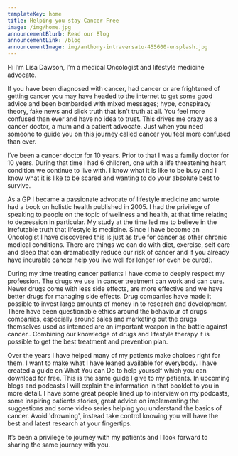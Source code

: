 ```yaml
---
templateKey: home
title: Helping you stay Cancer Free
image: /img/home.jpg
announcementBlurb: Read our Blog
announcementLink: /blog
announcementImage: img/anthony-intraversato-455600-unsplash.jpg
---
```


Hi I’m Lisa Dawson, I’m a medical Oncologist and lifestyle medicine advocate.


If you have been diagnosed with cancer, had cancer or are frightened of getting cancer you may have headed to the internet to get some good advice and been bombarded with mixed messages; hype, conspiracy theory, fake news and slick truth that isn’t truth at all. You feel more confused than ever and have no idea to trust. This drives me crazy as a cancer doctor, a mum and a patient advocate. Just when you need someone to guide you on this journey called cancer you feel more confused than ever.


I’ve been a cancer doctor for 10 years. Prior to that I was a family doctor for 10 years. During that time I had 6 children, one with a life threatening heart condition we continue to live with. I know what it is like to be busy and I know what it is like to be scared and wanting to do your absolute best to survive.


As a GP I became a passionate advocate of lifestyle medicine and wrote had a book on holistic health published in 2005. I had the privilege of speaking to people on the topic of wellness and health, at that time relating to depression in particular. My study at the time led me to believe in the irrefutable truth that lifestyle is medicine. Since I have become an Oncologist I have discovered this is just as true for cancer as other chronic medical conditions. There are things we can do with diet, exercise, self care and sleep that can dramatically reduce our risk of cancer and if you already have incurable cancer help you live well for longer (or even be cured).


During my time treating cancer patients I have come to deeply respect my profession. The drugs we use in cancer treatment can work and can cure. Newer drugs come with less side effects, are more effective and we have better drugs for managing side effects. Drug companies have made it possible to invest large amounts of money in to research and development. There have been questionable ethics around the behaviour of drugs companies, especially around sales and marketing but the drugs themselves used as intended are an important weapon in the battle against cancer.. Combining our knowledge of drugs and lifestyle therapy it is possible to get the best treatment and prevention plan.


Over the years I have helped many of my patients make choices right for them. I want to make what I have leaned available for everybody. I have created a guide on What You can Do to help yourself which you can download for free. This is the same guide I give to my patients. In upcoming blogs and podcasts I will explain the information in that booklet to you in more detail. I have some great people lined up to interview on my podcasts, some inspiring patients stories, great advice on implementing the suggestions and some video series helping you understand the  basics of cancer. Avoid 'drowning', instead take control knowing you will have the best and latest research at your fingertips.


It’s been a privilege to journey with my patients and I look forward to sharing the same journey with you.
